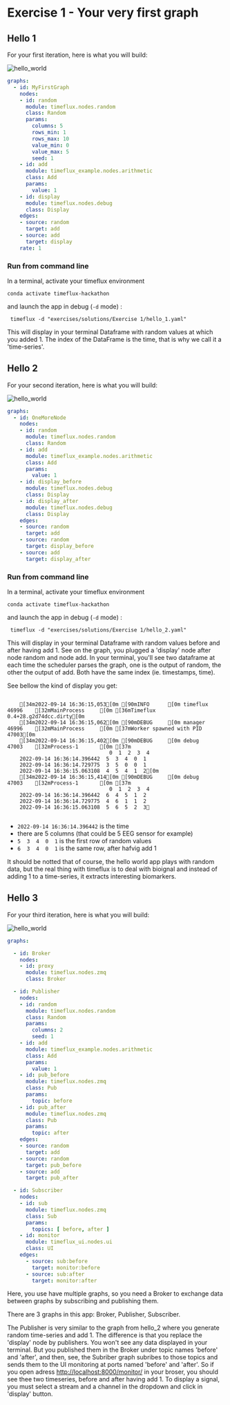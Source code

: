 # Exercise 1 - Your very first graph  


## Hello 1
For your first iteration, here is what you will build:  

<img src="img/helloworld_1.png" alt='hello_world'>


```yaml
graphs:
  - id: MyFirstGraph
    nodes:
    - id: random
      module: timeflux.nodes.random
      class: Random
      params:
        columns: 5
        rows_min: 1
        rows_max: 10
        value_min: 0
        value_max: 5
        seed: 1
    - id: add
      module: timeflux_example.nodes.arithmetic
      class: Add
      params:
        value: 1
    - id: display
      module: timeflux.nodes.debug
      class: Display
    edges:
    - source: random
      target: add
    - source: add
      target: display
    rate: 1
```

### Run from command line 
In a terminal, activate your timeflux environment

```
conda activate timeflux-hackathon
```

and launch the app in debug (`-d` mode) : 

```
 timeflux -d "exercises/solutions/Exercise 1/hello_1.yaml"
```
This will display in your terminal Dataframe with random values at which you added 1. The index of the DataFrame is the time, that is why we call it a 'time-series'.

## Hello 2 
For your second iteration, here is what you will build:  

<img src="img/helloworld_2.png" alt='hello_world'>


```yaml
graphs:
  - id: OneMoreNode
    nodes:
    - id: random
      module: timeflux.nodes.random
      class: Random
    - id: add
      module: timeflux_example.nodes.arithmetic
      class: Add
      params:
        value: 1
    - id: display_before
      module: timeflux.nodes.debug
      class: Display
    - id: display_after
      module: timeflux.nodes.debug
      class: Display
    edges:
    - source: random
      target: add
    - source: random
      target: display_before
    - source: add
      target: display_after
```


### Run from command line 
In a terminal, activate your timeflux environment

```
conda activate timeflux-hackathon
```

and launch the app in debug (`-d` mode) : 

```
 timeflux -d "exercises/solutions/Exercise 1/hello_2.yaml"
```

This will display in your terminal Dataframe with random values before and after having add 1. See on the graph, you plugged a 'display' node after node random and node add. In your terminal, you'll see two dataframe at each time the scheduler parses the graph, one is the output of random, the other the output of add. Both have the same index (ie. timestamps, time). 


See bellow the kind of display you get:

```

    [34m2022-09-14 16:36:15,053[0m [90mINFO      [0m timeflux     46996    [32mMainProcess     [0m [36mTimeflux 0.4+28.g2d74dcc.dirty[0m
    [34m2022-09-14 16:36:15,062[0m [90mDEBUG     [0m manager      46996    [32mMainProcess     [0m [37mWorker spawned with PID 47003[0m
    [34m2022-09-14 16:36:15,402[0m [90mDEBUG     [0m debug        47003    [32mProcess-1       [0m [37m
                                 0  1  2  3  4
    2022-09-14 16:36:14.396442  5  3  4  0  1
    2022-09-14 16:36:14.729775  3  5  0  0  1
    2022-09-14 16:36:15.063108  4  5  4  1  2[0m
    [34m2022-09-14 16:36:15,414[0m [90mDEBUG     [0m debug        47003    [32mProcess-1       [0m [37m
                                 0  1  2  3  4
    2022-09-14 16:36:14.396442  6  4  5  1  2
    2022-09-14 16:36:14.729775  4  6  1  1  2
    2022-09-14 16:36:15.063108  5  6  5  2  3
 
```

- `2022-09-14 16:36:14.396442` is the time 
- there are 5 columns (that could be 5 EEG sensor for example)
- `5  3  4  0  1` is the first row of random values 
- `6  3  4  0  1` is the same row, after hafvig add 1 

It should be notted that of course, the hello world app plays with random data, but the real thing with timeflux is to deal with bioignal and instead of adding 1 to a time-series, it extracts interesting biomarkers. 
                                 
## Hello 3 
For your third iteration, here is what you will build:  

<img src="img/helloworld_3.png" alt='hello_world'>

```yaml
graphs:

  - id: Broker
    nodes:
    - id: proxy
      module: timeflux.nodes.zmq
      class: Broker

  - id: Publisher
    nodes:
    - id: random
      module: timeflux.nodes.random
      class: Random
      params:
        columns: 2
        seed: 1
    - id: add
      module: timeflux_example.nodes.arithmetic
      class: Add
      params:
        value: 1
    - id: pub_before
      module: timeflux.nodes.zmq
      class: Pub
      params:
        topic: before
    - id: pub_after
      module: timeflux.nodes.zmq
      class: Pub
      params:
        topic: after
    edges:
    - source: random
      target: add
    - source: random
      target: pub_before
    - source: add
      target: pub_after

  - id: Subscriber
    nodes:
    - id: sub
      module: timeflux.nodes.zmq
      class: Sub
      params:
        topics: [ before, after ]
    - id: monitor
      module: timeflux_ui.nodes.ui
      class: UI
    edges:
      - source: sub:before
        target: monitor:before
      - source: sub:after
        target: monitor:after
```

Here, you use have multiple graphs, so you need a Broker to exchange data between graphs by subscribing and publishing them. 

There are 3 graphs in this app: Broker, Publisher, Subscriber. 

The Publisher is very similar to the graph from hello_2 where you generate random time-series and add 1. The difference is that you replace the 'display' node by publishers. You won't see any data displayed in your terminal. But you published them in the Broker under topic names 'before' and 'after', and then, see,  the Subriber graph subribes to those topics and sends them to the UI monitoring at ports named 'before' and 'after'. So if you open adress <http://localhost:8000/monitor/> in your broser, you should see thee two timeseries, before and after having add 1. 
To display a signal, you must select a stream and a channel in the dropdown and click in 'display' button. 